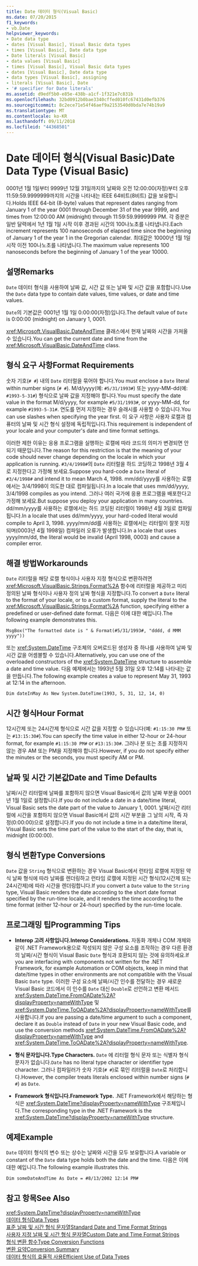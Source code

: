 ```yaml
---
title: Date 데이터 형식(Visual Basic)
ms.date: 07/20/2015
f1_keywords:
- vb.Date
helpviewer_keywords:
- Date data type
- dates [Visual Basic], Visual Basic data types
- times [Visual Basic], Date data type
- Date literals [Visual Basic]
- data values [Visual Basic]
- times [Visual Basic], Visual Basic data types
- dates [Visual Basic], Date data type
- data types [Visual Basic], assigning
- literals [Visual Basic], Date
- '# specifier for Date literals'
ms.assetid: d9edf5b0-e85e-438b-a1cf-1f321e7c831b
ms.openlocfilehash: 32bd0912b0bae3340cffed010fc67431d0efb376
ms.sourcegitcommit: 8c2ece71e54f46aef9a2153540d0bda7e74b19a9
ms.translationtype: MT
ms.contentlocale: ko-KR
ms.lasthandoff: 09/11/2018
ms.locfileid: "44368501"
---
```

# <a name="date-data-type-visual-basic"></a><span data-ttu-id="6cc13-102">Date 데이터 형식(Visual Basic)</span><span class="sxs-lookup"><span data-stu-id="6cc13-102">Date Data Type (Visual Basic)</span></span>
<span data-ttu-id="6cc13-103">0001년 1월 1일부터 9999년 12월 31일까지의 날짜와 오전 12:00:00(자정)부터 오후 11:59:59.9999999까지의 시간을 나타내는 IEEE 64비트(8비트) 값을 보유합니다.</span><span class="sxs-lookup"><span data-stu-id="6cc13-103">Holds IEEE 64-bit (8-byte) values that represent dates ranging from January 1 of the year 0001 through December 31 of the year 9999, and times from 12:00:00 AM (midnight) through 11:59:59.9999999 PM.</span></span> <span data-ttu-id="6cc13-104">각 증분은 일반 달력에서 1년 1월 1일 시작 이후 경과된 시간의 100나노초를 나타냅니다.</span><span class="sxs-lookup"><span data-stu-id="6cc13-104">Each increment represents 100 nanoseconds of elapsed time since the beginning of January 1 of the year 1 in the Gregorian calendar.</span></span> <span data-ttu-id="6cc13-105">최대값은 10000년 1월 1일 시작 이전 100나노초를 나타냅니다.</span><span class="sxs-lookup"><span data-stu-id="6cc13-105">The maximum value represents 100 nanoseconds before the beginning of January 1 of the year 10000.</span></span>  
  
## <a name="remarks"></a><span data-ttu-id="6cc13-106">설명</span><span class="sxs-lookup"><span data-stu-id="6cc13-106">Remarks</span></span>  
 <span data-ttu-id="6cc13-107">`Date` 데이터 형식을 사용하여 날짜 값, 시간 값 또는 날짜 및 시간 값을 포함합니다.</span><span class="sxs-lookup"><span data-stu-id="6cc13-107">Use the `Date` data type to contain date values, time values, or date and time values.</span></span>  
  
 <span data-ttu-id="6cc13-108">`Date`의 기본값은 0001년 1월 1일 0:00:00(자정)입니다.</span><span class="sxs-lookup"><span data-stu-id="6cc13-108">The default value of `Date` is 0:00:00 (midnight) on January 1, 0001.</span></span>  
  
 <span data-ttu-id="6cc13-109"><xref:Microsoft.VisualBasic.DateAndTime> 클래스에서 현재 날짜와 시간을 가져올 수 있습니다.</span><span class="sxs-lookup"><span data-stu-id="6cc13-109">You can get the current date and time from the <xref:Microsoft.VisualBasic.DateAndTime> class.</span></span>  
  
## <a name="format-requirements"></a><span data-ttu-id="6cc13-110">형식 요구 사항</span><span class="sxs-lookup"><span data-stu-id="6cc13-110">Format Requirements</span></span>  
 <span data-ttu-id="6cc13-111">숫자 기호(`# #`) 내의 `Date` 리터럴을 묶어야 합니다.</span><span class="sxs-lookup"><span data-stu-id="6cc13-111">You must enclose a `Date` literal within number signs (`# #`).</span></span> <span data-ttu-id="6cc13-112">M/d/yyyy(예: `#5/31/1993#`) 또는 yyyy-MM-dd(예: `#1993-5-31#`) 형식으로 날짜 값을 지정해야 합니다.</span><span class="sxs-lookup"><span data-stu-id="6cc13-112">You must specify the date value in the format M/d/yyyy, for example `#5/31/1993#`, or yyyy-MM-dd, for example `#1993-5-31#`.</span></span> <span data-ttu-id="6cc13-113">연도를 먼저 지정하는 경우 슬래시를 사용할 수 있습니다.</span><span class="sxs-lookup"><span data-stu-id="6cc13-113">You can use slashes when specifying the year first.</span></span>  <span data-ttu-id="6cc13-114">이 요구 사항은 사용자 로캘과 컴퓨터의 날짜 및 시간 형식 설정에 독립적입니다.</span><span class="sxs-lookup"><span data-stu-id="6cc13-114">This requirement is independent of your locale and your computer's date and time format settings.</span></span>  
  
 <span data-ttu-id="6cc13-115">이러한 제한 이유는 응용 프로그램을 실행하는 로캘에 따라 코드의 의미가 변경되면 안 되기 때문입니다.</span><span class="sxs-lookup"><span data-stu-id="6cc13-115">The reason for this restriction is that the meaning of your code should never change depending on the locale in which your application is running.</span></span> <span data-ttu-id="6cc13-116">`#3/4/1998#`의 `Date` 리터럴을 하드 코딩하고 1998년 3월 4로 지정한다고 가정해 보세요.</span><span class="sxs-lookup"><span data-stu-id="6cc13-116">Suppose you hard-code a `Date` literal of `#3/4/1998#` and intend it to mean March 4, 1998.</span></span> <span data-ttu-id="6cc13-117">mm/dd/yyyy를 사용하는 로캘에서는 3/4/1998이 의도한 대로 컴파일됩니다.</span><span class="sxs-lookup"><span data-stu-id="6cc13-117">In a locale that uses mm/dd/yyyy, 3/4/1998 compiles as you intend.</span></span> <span data-ttu-id="6cc13-118">그러나 여러 국가에 응용 프로그램을 배포한다고 가정해 보세요.</span><span class="sxs-lookup"><span data-stu-id="6cc13-118">But suppose you deploy your application in many countries.</span></span> <span data-ttu-id="6cc13-119">dd/mm/yyyy를 사용하는 로캘에서는 하드 코딩된 리터럴이 1998년 4월 3일로 컴파일됩니다.</span><span class="sxs-lookup"><span data-stu-id="6cc13-119">In a locale that uses dd/mm/yyyy, your hard-coded literal would compile to April 3, 1998.</span></span> <span data-ttu-id="6cc13-120">yyyy/mm/dd를 사용하는 로캘에서는 리터럴이 잘못 지정되며(0003년 4월 1998일) 컴파일러 오류가 발생합니다.</span><span class="sxs-lookup"><span data-stu-id="6cc13-120">In a locale that uses yyyy/mm/dd, the literal would be invalid (April 1998, 0003) and cause a compiler error.</span></span>  
  
## <a name="workarounds"></a><span data-ttu-id="6cc13-121">해결 방법</span><span class="sxs-lookup"><span data-stu-id="6cc13-121">Workarounds</span></span>  
 <span data-ttu-id="6cc13-122">`Date` 리터럴을 해당 로캘 형식이나 사용자 지정 형식으로 변환하려면 <xref:Microsoft.VisualBasic.Strings.Format%2A> 함수에 리터럴을 제공하고 미리 정의된 날짜 형식이나 사용자 정의 날짜 형식을 지정합니다.</span><span class="sxs-lookup"><span data-stu-id="6cc13-122">To convert a `Date` literal to the format of your locale, or to a custom format, supply the literal to the <xref:Microsoft.VisualBasic.Strings.Format%2A> function, specifying either a predefined or user-defined date format.</span></span> <span data-ttu-id="6cc13-123">다음은 이에 대한 예입니다.</span><span class="sxs-lookup"><span data-stu-id="6cc13-123">The following example demonstrates this.</span></span>  
  
```  
MsgBox("The formatted date is " & Format(#5/31/1993#, "dddd, d MMM yyyy"))  
```  
  
 <span data-ttu-id="6cc13-124">또는 <xref:System.DateTime> 구조체의 오버로드된 생성자 중 하나를 사용하여 날짜 및 시간 값을 어셈블할 수 있습니다.</span><span class="sxs-lookup"><span data-stu-id="6cc13-124">Alternatively, you can use one of the overloaded constructors of the <xref:System.DateTime> structure to assemble a date and time value.</span></span> <span data-ttu-id="6cc13-125">다음 예제에서는 1993년 5월 31일 오후 12:14를 나타내는 값을 만듭니다.</span><span class="sxs-lookup"><span data-stu-id="6cc13-125">The following example creates a value to represent May 31, 1993 at 12:14 in the afternoon.</span></span>  
  
```  
Dim dateInMay As New System.DateTime(1993, 5, 31, 12, 14, 0)  
```  
  
## <a name="hour-format"></a><span data-ttu-id="6cc13-126">시간 형식</span><span class="sxs-lookup"><span data-stu-id="6cc13-126">Hour Format</span></span>  
 <span data-ttu-id="6cc13-127">12시간제 또는 24시간제 형식으로 시간 값을 지정할 수 있습니다(예: `#1:15:30 PM#` 또는 `#13:15:30#`).</span><span class="sxs-lookup"><span data-stu-id="6cc13-127">You can specify the time value in either 12-hour or 24-hour format, for example `#1:15:30 PM#` or `#13:15:30#`.</span></span> <span data-ttu-id="6cc13-128">그러나 분 또는 초를 지정하지 않는 경우 AM 또는 PM을 지정해야 합니다.</span><span class="sxs-lookup"><span data-stu-id="6cc13-128">However, if you do not specify either the minutes or the seconds, you must specify AM or PM.</span></span>  
  
## <a name="date-and-time-defaults"></a><span data-ttu-id="6cc13-129">날짜 및 시간 기본값</span><span class="sxs-lookup"><span data-stu-id="6cc13-129">Date and Time Defaults</span></span>  
 <span data-ttu-id="6cc13-130">날짜/시간 리터럴에 날짜를 포함하지 않으면 Visual Basic에서 값의 날짜 부분을 0001년 1월 1일로 설정합니다.</span><span class="sxs-lookup"><span data-stu-id="6cc13-130">If you do not include a date in a date/time literal, Visual Basic sets the date part of the value to January 1, 0001.</span></span> <span data-ttu-id="6cc13-131">날짜/시간 리터럴에 시간을 포함하지 않으면 Visual Basic에서 값의 시간 부분을 그 날의 시작, 즉 자정(0:00:00)으로 설정합니다.</span><span class="sxs-lookup"><span data-stu-id="6cc13-131">If you do not include a time in a date/time literal, Visual Basic sets the time part of the value to the start of the day, that is, midnight (0:00:00).</span></span>  
  
## <a name="type-conversions"></a><span data-ttu-id="6cc13-132">형식 변환</span><span class="sxs-lookup"><span data-stu-id="6cc13-132">Type Conversions</span></span>  
 <span data-ttu-id="6cc13-133">`Date` 값을 `String` 형식으로 변환하는 경우 Visual Basic에서 런타임 로캘에 지정된 약식 날짜 형식에 따라 날짜를 렌더링하고 런타임 로캘에 지정된 시간 형식(12시간제 또는 24시간제)에 따라 시간을 렌더링합니다.</span><span class="sxs-lookup"><span data-stu-id="6cc13-133">If you convert a `Date` value to the `String` type, Visual Basic renders the date according to the short date format specified by the run-time locale, and it renders the time according to the time format (either 12-hour or 24-hour) specified by the run-time locale.</span></span>  
  
## <a name="programming-tips"></a><span data-ttu-id="6cc13-134">프로그래밍 팁</span><span class="sxs-lookup"><span data-stu-id="6cc13-134">Programming Tips</span></span>  
  
-   <span data-ttu-id="6cc13-135">**Interop 고려 사항입니다.**</span><span class="sxs-lookup"><span data-stu-id="6cc13-135">**Interop Considerations.**</span></span> <span data-ttu-id="6cc13-136">자동화 개체나 COM 개체와 같이 .NET Framework용으로 작성되지 않은 구성 요소를 조작하는 경우 다른 환경의 날짜/시간 형식이 Visual Basic `Date` 형식과 호환되지 않는 것에 유의하세요.</span><span class="sxs-lookup"><span data-stu-id="6cc13-136">If you are interfacing with components not written for the .NET Framework, for example Automation or COM objects, keep in mind that date/time types in other environments are not compatible with the Visual Basic `Date` type.</span></span> <span data-ttu-id="6cc13-137">이러한 구성 요소에 날짜/시간 인수를 전달하는 경우 새로운 Visual Basic 코드에서 이 인수를 `Date` 대신 `Double`로 선언하고 변환 메서드 <xref:System.DateTime.FromOADate%2A?displayProperty=nameWithType> 및 <xref:System.DateTime.ToOADate%2A?displayProperty=nameWithType>를 사용합니다.</span><span class="sxs-lookup"><span data-stu-id="6cc13-137">If you are passing a date/time argument to such a component, declare it as `Double` instead of `Date` in your new Visual Basic code, and use the conversion methods <xref:System.DateTime.FromOADate%2A?displayProperty=nameWithType> and <xref:System.DateTime.ToOADate%2A?displayProperty=nameWithType>.</span></span>  
  
-   <span data-ttu-id="6cc13-138">**형식 문자입니다.**</span><span class="sxs-lookup"><span data-stu-id="6cc13-138">**Type Characters.**</span></span> <span data-ttu-id="6cc13-139">`Date` 에 리터럴 형식 문자 또는 식별자 형식 문자가 없습니다.</span><span class="sxs-lookup"><span data-stu-id="6cc13-139">`Date` has no literal type character or identifier type character.</span></span> <span data-ttu-id="6cc13-140">그러나 컴파일러가 숫자 기호(`# #`)로 묶인 리터럴을 `Date`로 처리합니다.</span><span class="sxs-lookup"><span data-stu-id="6cc13-140">However, the compiler treats literals enclosed within number signs (`# #`) as `Date`.</span></span>  
  
-   <span data-ttu-id="6cc13-141">**Framework 형식입니다.**</span><span class="sxs-lookup"><span data-stu-id="6cc13-141">**Framework Type.**</span></span> <span data-ttu-id="6cc13-142">.NET Framework에서 해당하는 형식은 <xref:System.DateTime?displayProperty=nameWithType> 구조체입니다.</span><span class="sxs-lookup"><span data-stu-id="6cc13-142">The corresponding type in the .NET Framework is the <xref:System.DateTime?displayProperty=nameWithType> structure.</span></span>  
  
## <a name="example"></a><span data-ttu-id="6cc13-143">예제</span><span class="sxs-lookup"><span data-stu-id="6cc13-143">Example</span></span>  
 <span data-ttu-id="6cc13-144">`Date` 데이터 형식의 변수 또는 상수는 날짜와 시간을 모두 보유합니다.</span><span class="sxs-lookup"><span data-stu-id="6cc13-144">A variable or constant of the `Date` data type holds both the date and the time.</span></span> <span data-ttu-id="6cc13-145">다음은 이에 대한 예입니다.</span><span class="sxs-lookup"><span data-stu-id="6cc13-145">The following example illustrates this.</span></span>  
  
```  
Dim someDateAndTime As Date = #8/13/2002 12:14 PM#  
```  
  
## <a name="see-also"></a><span data-ttu-id="6cc13-146">참고 항목</span><span class="sxs-lookup"><span data-stu-id="6cc13-146">See Also</span></span>  
 <xref:System.DateTime?displayProperty=nameWithType>  
 [<span data-ttu-id="6cc13-147">데이터 형식</span><span class="sxs-lookup"><span data-stu-id="6cc13-147">Data Types</span></span>](../../../visual-basic/language-reference/data-types/index.md)  
 [<span data-ttu-id="6cc13-148">표준 날짜 및 시간 형식 문자열</span><span class="sxs-lookup"><span data-stu-id="6cc13-148">Standard Date and Time Format Strings</span></span>](../../../standard/base-types/standard-date-and-time-format-strings.md)  
 [<span data-ttu-id="6cc13-149">사용자 지정 날짜 및 시간 형식 문자열</span><span class="sxs-lookup"><span data-stu-id="6cc13-149">Custom Date and Time Format Strings</span></span>](../../../standard/base-types/custom-date-and-time-format-strings.md)  
 [<span data-ttu-id="6cc13-150">형식 변환 함수</span><span class="sxs-lookup"><span data-stu-id="6cc13-150">Type Conversion Functions</span></span>](../../../visual-basic/language-reference/functions/type-conversion-functions.md)  
 [<span data-ttu-id="6cc13-151">변환 요약</span><span class="sxs-lookup"><span data-stu-id="6cc13-151">Conversion Summary</span></span>](../../../visual-basic/language-reference/keywords/conversion-summary.md)  
 [<span data-ttu-id="6cc13-152">데이터 형식의 효율적 사용</span><span class="sxs-lookup"><span data-stu-id="6cc13-152">Efficient Use of Data Types</span></span>](../../../visual-basic/programming-guide/language-features/data-types/efficient-use-of-data-types.md)
